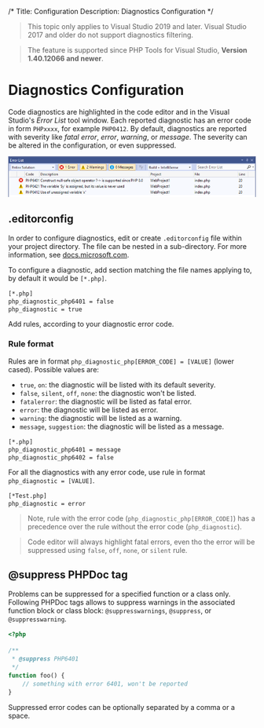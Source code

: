 ﻿/*
Title: Configuration
Description: Diagnostics Configuration
*/

> This topic only applies to Visual Studio 2019 and later. Visual Studio 2017 and older do not support diagnostics filtering.

> The feature is supported since PHP Tools for Visual Studio, **Version 1.40.12066 and newer**.

# Diagnostics Configuration

Code diagnostics are highlighted in the code editor and in the Visual Studio's *Error List* tool window. Each reported diagnostic has an error code in form `PHPxxxx`, for example `PHP0412`. By default, diagnostics are reported with severity like *fatal error*, *error*, *warning*, or *message*. The severity can be altered in the configuration, or even suppressed.

![Visual Studio 2019 Error List](imgs/dev16-error-list.png)

## .editorconfig

In order to configure diagnostics, edit or create `.editorconfig` file within your project directory. The file can be nested in a sub-directory. For more information, see [docs.microsoft.com](https://docs.microsoft.com/en-us/visualstudio/ide/create-portable-custom-editor-options).

To configure a diagnostic, add section matching the file names applying to, by default it would be `[*.php]`.

```
[*.php]
php_diagnostic_php6401 = false
php_diagnostic = true
```

Add rules, according to your diagnostic error code.

### Rule format

Rules are in format `php_diagnostic_php[ERROR_CODE] = [VALUE]` (lower cased). Possible values are:

- `true`, `on`: the diagnostic will be listed with its default severity.
- `false`, `silent`, `off`, `none`: the diagnostic won't be listed.
- `fatalerror`: the diagnostic will be listed as fatal error.
- `error`: the diagnostic will be listed as error.
- `warning`: the diagnostic will be listed as a warning.
- `message`, `suggestion`: the diagnostic will be listed as a message.

```
[*.php]
php_diagnostic_php6401 = message
php_diagnostic_php6402 = false
```

For all the diagnostics with any error code, use rule in format `php_diagnostic = [VALUE]`.

```
[*Test.php]
php_diagnostic = error
```

> Note, rule with the error code (`php_diagnostic_php[ERROR_CODE]`) has a precedence over the rule without the error code (`php_diagnostic`). 

> Code editor will always highlight fatal errors, even tho the error will be suppressed using `false`, `off`, `none`, or `silent` rule.

## @suppress PHPDoc tag

Problems can be suppressed for a specified function or a class only. Following PHPDoc tags allows to suppress warnings in the associated function block or class block: `@suppresswarnings`, `@suppress`, or `@suppresswarning`.

```php
<?php

/**
 * @suppress PHP6401
 */
function foo() {
    // something with error 6401, won't be reported
}
```
Suppressed error codes can be optionally separated by a comma or a space.
